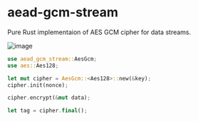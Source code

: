 # aead-gcm-stream

Pure Rust implementaion of AES GCM cipher for data streams.

![image](https://github.com/littledivy/aead-stream/assets/34997667/938c39c1-aa0e-4858-8304-e3f67c1fd83a)

```rust
use aead_gcm_stream::AesGcm;
use aes::Aes128;

let mut cipher = AesGcm::<Aes128>::new(&key);
cipher.init(nonce);

cipher.encrypt(&mut data);

let tag = cipher.final();
```
